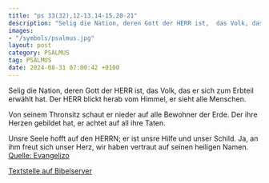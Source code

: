 ```yaml
---
title: "ps 33(32),12-13.14-15.20-21"
description: "Selig die Nation, deren Gott der HERR ist,  das Volk, das er sich zum Erbteil erwählt hat. Der HERR blickt herab vom Himmel,  er sieht alle Menschen.  Von seinem Thronsitz schaut er nieder  auf alle Bewohner der Erde. Der ihre Herzen gebildet hat,  er achtet auf all ihre Tate...."
images:
- "/symbols/psalmus.jpg"
layout: post
category: PSALMUS
tag: PSALMUS
date: 2024-08-31 07:00:42 +0100
---
```

Selig die Nation, deren Gott der HERR ist, 
das Volk, das er sich zum Erbteil erwählt hat.
Der HERR blickt herab vom Himmel, 
er sieht alle Menschen.

Von seinem Thronsitz schaut er nieder 
auf alle Bewohner der Erde.
Der ihre Herzen gebildet hat, 
er achtet auf all ihre Taten.<!--more-->

Unsre Seele hofft auf den HERRN; 
er ist unsre Hilfe und unser Schild.
Ja, an ihm freut sich unser Herz, 
wir haben vertraut auf seinen heiligen Namen.<br>
[Quelle: Evangelizo](https://evangeliumtagfuertag.org/DE/gospel)

[Textstelle auf Bibelserver](https://www.bibleserver.com/EU/ps33(32),12-13.14-15.20-21)
